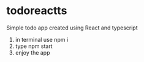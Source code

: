 # todoreactts

Simple todo app created using React and typescript
 1. in terminal use npm i
 2. type npm start
 3. enjoy the app
